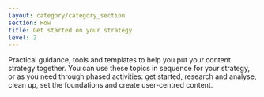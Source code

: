 ```yaml
---
layout: category/category_section
section: How
title: Get started on your strategy
level: 2
---
```



Practical guidance, tools and templates to help you put your content strategy together. You can use these topics in sequence for your strategy, or as you need through phased activities: get started, research and analyse, clean up, set the foundations and create user-centred content.
